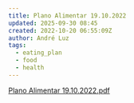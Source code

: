 ```yaml
---
title: Plano Alimentar 19.10.2022
updated: 2025-09-30 08:45
created: 2022-10-20 06:55:09Z
author: André Luz
tags:
  - eating_plan
  - food
  - health
---
```


[Plano Alimentar 19.10.2022.pdf](Plano_Alimentar_19.10.2022.pdf)